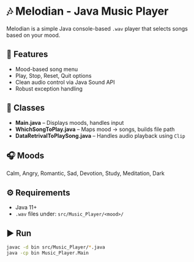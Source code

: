 # 🎶 Melodian - Java Music Player

Melodian is a simple Java console-based `.wav` player that selects songs based on your mood.

## 🚀 Features
- Mood-based song menu
- Play, Stop, Reset, Quit options
- Clean audio control via Java Sound API
- Robust exception handling

## 🧱 Classes
- **Main.java** – Displays moods, handles input
- **WhichSongToPlay.java** – Maps mood → songs, builds file path
- **DataRetrivalToPlaySong.java** – Handles audio playback using `Clip`

## 🎧 Moods
Calm, Angry, Romantic, Sad, Devotion, Study, Meditation, Dark

## ⚙️ Requirements
- Java 11+
- `.wav` files under: `src/Music_Player/<mood>/`

## ▶️ Run

```bash
javac -d bin src/Music_Player/*.java
java -cp bin Music_Player.Main
